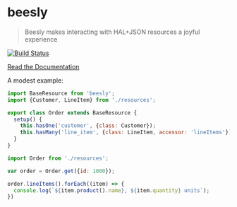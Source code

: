 # beesly

> Beesly makes interacting with HAL+JSON resources a joyful experience

[![Build Status](https://img.shields.io/travis/mrkrstphr/beesly.svg?style=flat-square)](https://travis-ci.org/mrkrstphr/beesly)

[Read the Documentation](https://beesly.github.io)

A modest example:

```js
import BaseResource from 'beesly';
import {Customer, LineItem} from './resources';

export class Order extends BaseResource {
  setup() {
    this.hasOne('customer', {class: Customer});
    this.hasMany('line_item', {class: LineItem, accessor: 'lineItems'});
  }
}
```

```js
import Order from './resources';

var order = Order.get({id: 1000});

order.lineItems().forEach((item) => {
  console.log(`${item.product().name}, ${item.quantity} units`);
})
```
